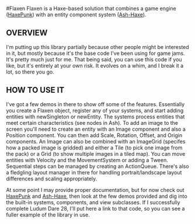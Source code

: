#Flaxen
Flaxen is a Haxe-based solution that combines a game engine ([HaxePunk](https://github.com/HaxePunk/HaxePunk)) with an entity component system ([Ash-Haxe](https://github.com/nadako/Ash-HaXe)).

## OVERVIEW
I'm putting up this library partially because other people might be interested in it, but mostly because it's the base code I've been using for game jams. It's pretty much just for me. That being said, you can use this code if you like, but it's entirely at your own risk. It evolves on a whim, and I break it a lot, so there you go.

## HOW TO USE IT
I've got a few demos in there to show off some of the features. Essentially you create a Flaxen object, register any of your systems, and start adding entities with newSingleton or newEntity. The systems process entities that meet certain characteristics (see nodes in Ash). To add an image to the screen you'll need to create an entity with an Image component and also a Position component. You can then add Scale, Rotation, Offset, and Origin components. An Image can also be combined with an ImageGrid (specifes how a packed image is gridded) and either a Tile (to pick one image from the pack) or a Grid (to show multiple images in a tiled map). You can move entities with Velocity and the MovementSystem or adding a Tween. Sequential steps can be managed by creating an ActionQueue. There's also a fledgling layout manager in there for handling portrait/landscape layout differences and scaling appropriately.

At some point I may provide proper documentation, but for now check out [HaxePunk](https://github.com/HaxePunk/HaxePunk) and [Ash-Haxe](https://github.com/nadako/Ash-HaXe), then look at the few demos provided and dig into the built-in systems, components, and view subclasses. If I successfully complete Ludum Dare 28, I'll put here a link to that code, so you can see a fuller example of the library in use.